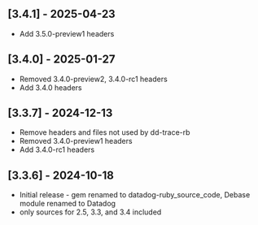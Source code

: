 ## [3.4.1] - 2025-04-23

* Add 3.5.0-preview1 headers

## [3.4.0] - 2025-01-27

* Removed 3.4.0-preview2, 3.4.0-rc1 headers
* Add 3.4.0 headers

## [3.3.7] - 2024-12-13

* Remove headers and files not used by dd-trace-rb
* Removed 3.4.0-preview1 headers
* Add 3.4.0-rc1 headers

## [3.3.6] - 2024-10-18

* Initial release - gem renamed to datadog-ruby_source_code, Debase module renamed to Datadog
* only sources for 2.5, 3.3, and 3.4 included
